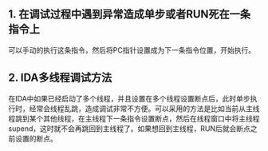 
## 1. 在调试过程中遇到异常造成单步或者RUN死在一条指令上
可以手动的执行这条指令，然后将PC指针设置成为下一条指令位置，开始执行。

## 2. IDA多线程调试方法
在IDA中如果已经启动了多个线程，并且设置在多个线程设置断点后，此时单步执行时，经常会线程乱跳，造成调试非常不方便。可以采用的方法是比如当前从主线程跳到某个其他线程，在主线程下一条指令设置断点，然后在线程窗口中将主线程supend，这时就不会再跳回到主线程了。如果想回到主线程，RUN后就会断点之前设置的断点。
